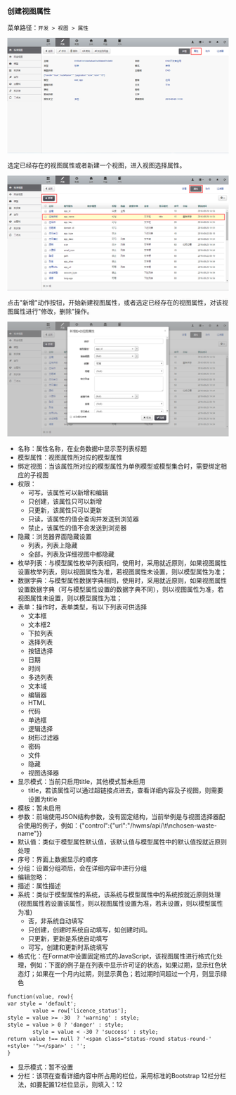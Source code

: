 ### 创建视图属性

菜单路径：`开发 > 视图 > 属性`

![PNG](..\images\view\5.png)

选定已经存在的视图属性或者新建一个视图，进入视图选择属性。

![PNG](..\images\view\6.png)

点击"新增"动作按钮，开始新建视图属性，或者选定已经存在的视图属性，对该视图属性进行"修改，删除"操作。

![PNG](..\images\view\7.png)

- 名称：属性名称，在业务数据中显示至列表标题
- 模型属性：视图属性所对应的模型属性
- 绑定视图：当该属性所对应的模型属性为单例模型或模型集合时，需要绑定相应的子视图
- 权限：
  - 可写，该属性可以新增和编辑
  - 只创建，该属性只可以新增
  - 只更新，该属性只可以更新
  - 只读，该属性的值会查询并发送到浏览器
  - 禁止，该属性的值不会发送到浏览器
- 隐藏：浏览器界面隐藏设置
  - 列表，列表上隐藏
  - 全部，列表及详细视图中都隐藏
- 枚举列表：与模型属性枚举列表相同，使用时，采用就近原则，如果视图属性设置枚举列表，则以视图属性为准，若视图属性未设置，则以模型属性为准；
- 数据字典：与模型属性数据字典相同，使用时，采用就近原则，如果视图属性设置数据字典（可与模型属性设置的数据字典不同），则以视图属性为准，若视图属性未设置，则以模型属性为准；
- 表单：操作时，表单类型，有以下列表可供选择
  - 文本框
  - 文本框2
  - 下拉列表
  - 选择列表
  - 按钮选择
  - 日期
  - 时间
  - 多选列表
  - 文本域
  - 编辑器
  - HTML
  - 代码
  - 单选框
  - 逻辑选择
  - 树形过滤器
  - 密码
  - 文件
  - 隐藏
  - 视图选择器
- 显示模式：当前只启用title，其他模式暂未启用
  - title，若该属性可以通过超链接点进去，查看详细内容及子视图，则需要设置为title
- 模板：暂未启用
- 参数：前端使用JSON结构参数，没有固定结构，当前举例是与视图选择器配合使用的例子，例如：{"control":{"url":"/hwms/api/\t\nchosen-waste-name"}}
- 默认值：类似于模型属性默认值，该默认值与模型属性中的默认值按就近原则处理
- 序号：界面上数据显示的顺序
- 分组：设置分组项后，会在详细内容中进行分组
- 编辑忽略：
- 描述：属性描述
- 系统：类似于模型属性的系统，该系统与模型属性中的系统按就近原则处理(视图属性若设置该属性，则以视图属性设置为准，若未设置，则以模型属性为准)
  - 否，非系统自动填写
  - 只创建，创建时系统自动填写，如创建时间。
  - 只更新，更新是系统自动填写
  - 可写，创建和更新时系统填写
- 格式化：在Format中设置固定格式的JavaScript，该视图属性进行格式化处理，例如：下面的例子是在列表中显示许可证的状态，如果过期，显示红色状态灯；如果在一个月内过期，则显示黄色；若过期时间超过一个月，则显示绿色

```
function(value, row){
var style = 'default';
        value = row['licence_status'];
style = value >= -30  ? 'warning' : style;
style = value > 0 ? 'danger' : style;
        style = value < -30 ? 'success' : style;
return value !== null ? '<span class="status-round status-round-' +style+ '"></span>' : '';
}
```

- 显示模式：暂不设置
- 分栏：该项在查看详细内容中所占用的栏位，采用标准的Bootstrap 12栏分栏法，如要配置12栏位显示，则填入：12
